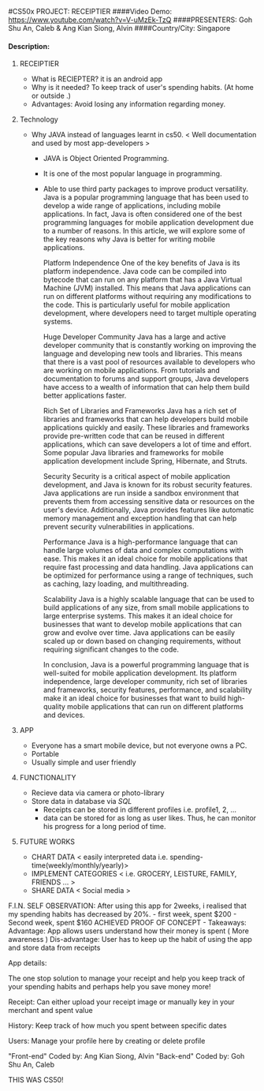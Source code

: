 #CS50x PROJECT: RECEIPTIER
####Video Demo: https://www.youtube.com/watch?v=V-uMzEk-TzQ
####PRESENTERS: Goh Shu An, Caleb & Ang Kian Siong, Alvin
####Country/City: Singapore

#### Description:
1. RECEIPTIER <BACKGROUND>
	- What is RECIEPTER? it is an android app
	- Why is it needed? To keep track of user's spending habits.
	  (At home <When buying stuff online> or outside <when buying stuff at malls and such>.)
     - Advantages: Avoid losing any information regarding money.

2. Technology
	- Why JAVA instead of languages learnt in cs50. < Well documentation and used by most app-developers >
		- JAVA is Object Oriented Programming.
		- It is one of the most popular language in programming.
		- Able to use third party packages to improve product versatility.
		  Java is a popular programming language that has been used to develop a wide range of applications, including mobile applications. In fact, Java is often considered one of the best programming
		  languages for mobile application development due to a number of reasons. In this article, we will explore some of the key reasons why Java is better for writing mobile applications.

			Platform Independence
			One of the key benefits of Java is its platform independence. Java code can be compiled into bytecode that can run on any platform that has a Java Virtual Machine (JVM) installed. This means that Java applications can run on different platforms without requiring any modifications to the code. This is particularly useful for mobile application development, where developers need to target multiple operating systems.

			Huge Developer Community
			Java has a large and active developer community that is constantly working on improving the language and developing new tools and libraries. This means that there is a vast pool of resources available to developers who are working on mobile applications. From tutorials and documentation to forums and support groups, Java developers have access to a wealth of information that can help them build better applications faster.

			Rich Set of Libraries and Frameworks
			Java has a rich set of libraries and frameworks that can help developers build mobile applications quickly and easily. These libraries and frameworks provide pre-written code that can be reused in different applications, which can save developers a lot of time and effort. Some popular Java libraries and frameworks for mobile application development include Spring, Hibernate, and Struts.

			Security
			Security is a critical aspect of mobile application development, and Java is known for its robust security features. Java applications are run inside a sandbox environment that prevents them from accessing sensitive data or resources on the user's device. Additionally, Java provides features like automatic memory management and exception handling that can help prevent security vulnerabilities in applications.

			Performance
			Java is a high-performance language that can handle large volumes of data and complex computations with ease. This makes it an ideal choice for mobile applications that require fast processing and data handling. Java applications can be optimized for performance using a range of techniques, such as caching, lazy loading, and multithreading.

			Scalability
			Java is a highly scalable language that can be used to build applications of any size, from small mobile applications to large enterprise systems. This makes it an ideal choice for businesses that want to develop mobile applications that can grow and evolve over time. Java applications can be easily scaled up or down based on changing requirements, without requiring significant changes to the code.

			In conclusion, Java is a powerful programming language that is well-suited for mobile application development. Its platform independence, large developer community, rich set of libraries and frameworks, security features, performance, and scalability make it an ideal choice for businesses that want to build high-quality mobile applications that can run on different platforms and devices.

3. APP
	- Everyone has a smart mobile device, but not everyone owns a PC.
	- Portable
	- Usually simple and user friendly

4. FUNCTIONALITY
	- Recieve data via camera or photo-library
	- Store data in database via *SQL*
		- Receipts can be stored in different profiles i.e. profile1, 2, ... <See simulator>
		- data can be stored for as long as user likes. Thus, he can monitor his progress for a long period of time.
5. FUTURE WORKS
	- CHART DATA < easily interpreted data i.e. spending-time(weekly/monthly/yearly)>
	- IMPLEMENT CATEGORIES < i.e. GROCERY, LEISTURE, FAMILY, FRIENDS ... >
	- SHARE DATA < Social media >


F.I.N. SELF OBSERVATION: After using this app for 2weeks, i realised that my spending habits has decreased by 20%.
	   - first week, spent $200
 	   - Second week, spent $160
	   ACHIEVED PROOF OF CONCEPT
	   		- Takeaways:
				Advantage: App allows users understand how their money is spent ( More awareness )
				Dis-advantage: User has to keep up the habit of using the app and store data from receipts

App details:

The one stop solution to manage your receipt and help you keep track of your spending habits and perhaps help you save money more!

Receipt:
Can either upload your receipt image or manually key in your merchant and spent value

History:
Keep track of how much you spent between specific dates

Users:
Manage your profile here by creating or delete profile





"Front-end" Coded by: Ang Kian Siong, Alvin
"Back-end" Coded by: Goh Shu An, Caleb












THIS WAS CS50!